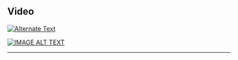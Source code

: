 ## **Video**

<a href="{video-url}" title="Link Title"><img src="{image-url}" alt="Alternate Text" /></a>


[![IMAGE ALT TEXT](http://img.youtube.com/vi/YOUTUBE_VIDEO_ID_HERE/0.jpg)](http://www.youtube.com/watch?v=YOUTUBE_VIDEO_ID_HERE "Video Title")
___